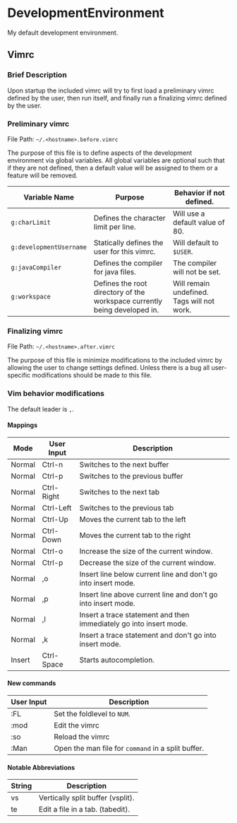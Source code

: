 # DevelopmentEnvironment
My default development environment.

## Vimrc

### Brief Description

Upon startup the included vimrc will try to first load a preliminary vimrc defined by the user, then
run itself, and finally run a finalizing vimrc defined by the user.

### Preliminary vimrc

File Path: `~/.<hostname>.before.vimrc`

The purpose of this file is to define aspects of the development environment via global variables.
All global variables are optional such that if they are not defined, then a default value will be
assigned to them or a feature will be removed.

|Variable Name             | Purpose                                                                   | Behavior if not defined.                   |
|--------------------------|---------------------------------------------------------------------------|--------------------------------------------|
|`g:charLimit`             | Defines the character limit per line.                                     | Will use a default value of 80.            |
|`g:developmentUsername`   | Statically defines the user for this vimrc.                               | Will default to `$USER`.                   |
|`g:javaCompiler`          | Defines the compiler for java files.                                      | The compiler will not be set.              |
|`g:workspace`             | Defines the root directory of the workspace currently being developed in. | Will remain undefined. Tags will not work. |

### Finalizing vimrc

File Path: `~/.<hostname>.after.vimrc`

The purpose of this file is minimize modifications to the included vimrc by allowing the user to
change settings defined. Unless there is a bug all user-specific modifications should be made to
this file.

### Vim behavior modifications

The default leader is `,`.

#### Mappings

|Mode    |User Input | Description                                                        |
|--------|-----------|--------------------------------------------------------------------|
|Normal  |Ctrl-n     | Switches to the next buffer                                        |
|Normal  |Ctrl-p     | Switches to the previous buffer                                    |
|Normal  |Ctrl-Right | Switches to the next tab                                           |
|Normal  |Ctrl-Left  | Switches to the previous tab                                       |
|Normal  |Ctrl-Up    | Moves the current tab to the left                                  |
|Normal  |Ctrl-Down  | Moves the current tab to the right                                 |
|Normal  |Ctrl-o     | Increase the size of the current window.                           |
|Normal  |Ctrl-p     | Decrease the size of the current window.                           |
|Normal  |,o         | Insert line below current line and don't go into insert mode.      |
|Normal  |,p         | Insert line above current line and don't go into insert mode.      |
|Normal  |,l         | Insert a trace statement and then immediately go into insert mode. |
|Normal  |,k         | Insert a trace statement and don't go into insert mode.            |
|Insert  |Ctrl-Space | Starts autocompletion.                                             |

#### New commands

|User Input     | Description                                        |
|---------------|----------------------------------------------------|
|:FL<NUM>       | Set the foldlevel to `NUM`.                        |
|:mod           | Edit the vimrc                                     |
|:so            | Reload the vimrc                                   |
|:Man <command> | Open the man file for `command` in a split buffer. |

#### Notable Abbreviations

|String     | Description                      |
|-----------|----------------------------------|
|vs         |Vertically split buffer (vsplit). |
|te         |Edit a file in a tab. (tabedit).  |
